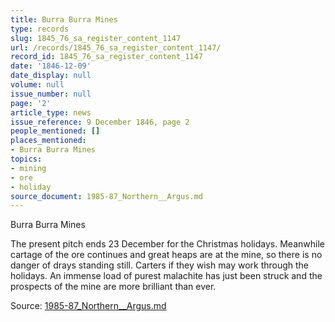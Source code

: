 ```yaml
---
title: Burra Burra Mines
type: records
slug: 1845_76_sa_register_content_1147
url: /records/1845_76_sa_register_content_1147/
record_id: 1845_76_sa_register_content_1147
date: '1846-12-09'
date_display: null
volume: null
issue_number: null
page: '2'
article_type: news
issue_reference: 9 December 1846, page 2
people_mentioned: []
places_mentioned:
- Burra Burra Mines
topics:
- mining
- ore
- holiday
source_document: 1985-87_Northern__Argus.md
---
```


Burra Burra Mines

The present pitch ends 23 December for the Christmas holidays.  Meanwhile cartage of the ore continues and great heaps are at the mine, so there is no danger of drays standing still.  Carters if they wish may work through the holidays.  An immense load of purest malachite has just been struck and the prospects of the mine are more brilliant than ever.

Source: [1985-87_Northern__Argus.md](/downloads/markdown/1985-87_Northern__Argus.md)
